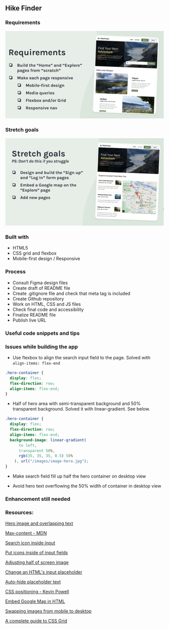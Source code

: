 ## Hike Finder

### Requirements

![screenshot](images/requirements.png)

### Stretch goals

![screenshot](images/stretch-goals.png)

### Built with

- HTML5
- CSS grid and flexbox
- Mobile-first design / Responsive

### Process

- Consult Figma design files
- Create draft of README file
- Create .gitignore file and check that meta tag is included
- Create Github repository
- Work on HTML, CSS and JS files
- Check final code and accessibility
- Finalize README file
- Publish live URL

### Useful code snippets and tips

### Issues while building the app

- Use flexbox to align the search input field to the page. Solved with `align-items: flex-end`

```css
.hero-container {
  display: flex;
  flex-direction: row;
  align-items: flex-end;
}
```

- Half of hero area with semi-transparent background and 50% transparent background. Solved it with linear-gradient. See below.

```css
.hero-container {
  display: flex;
  flex-direction: row;
  align-items: flex-end;
  background-image: linear-gradient(
      to left,
      transparent 50%,
      rgb(35, 35, 35, 0.5) 50%
    ), url("/images/image-hero.jpg");
}
```

- Make search field fill up half the hero container on desktop view

- Avoid hero text overflowing the 50% width of container in desktop view

### Enhancement still needed

### Resources:

[Hero image and overlapping text](https://stackoverflow.com/questions/75227421/hero-image-with-overlapping-text-box)

[Max-content - MDN](https://developer.mozilla.org/en-US/docs/Web/CSS/max-content)

[Search icon inside input](https://nikitahl.com/search-icon-inside-input)

[Put icons inside of input fields](https://teamtreehouse.com/community/how-do-i-put-icons-inside-of-input-fields)

[Adjusting half of screen image](https://stackoverflow.com/questions/51305396/css-half-of-screen-image-and-half-of-screen-background-color-with-a-container-o)

[Change an HTML's input placeholder](https://stackoverflow.com/questions/2610497/change-an-html-inputs-placeholder-color-with-css)

[Auto-hide placeholder text](https://www.w3docs.com/snippets/css/how-to-auto-hide-placeholder-text-on-focus-with-css-and-jquery.html)

[CSS positioning - Kevin Powell](https://www.youtube.com/watch?v=jFcWa9kiOHQ)

[Embed Google Map in HTML](https://blog.hubspot.com/website/how-to-embed-google-map-in-html)

[Swapping images from mobile to desktop](https://stackoverflow.com/questions/28966158/changing-image-depending-on-mobile-or-desktop-html-css)

[A complete guide to CSS Grid](https://css-tricks.com/snippets/css/complete-guide-grid/)
